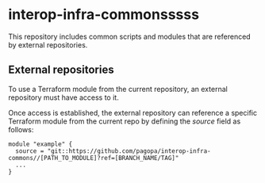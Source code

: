 # interop-infra-commonsssss
This repository includes common scripts and modules that are referenced by external repositories. 

## External repositories
To use a Terraform module from the current repository, an external repository must have access to it.

Once access is established, the external repository can reference a specific Terraform module from the current repo by defining the _source_ field as follows:

```
module "example" {
  source = "git::https://github.com/pagopa/interop-infra-commons//[PATH_TO_MODULE]?ref=[BRANCH_NAME/TAG]"
  ...
}
```